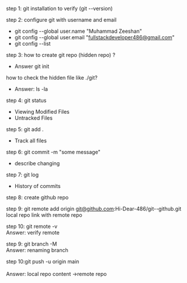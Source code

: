 step 1: git installation to verify (git --version)

step 2: configure git with username and email
* git config --global user.name "Muhammad Zeeshan"
* git config --global user.email "fullstackdeveloper486@gmail.com"
* git config --list

step 3: how to create git repo (hidden repo) ?
* Answer git init

how to check the hidden file like ./git?
* Answer: ls -la

step 4: git status

* Viewing Modified Files
* Untracked Files
  
step 5: git add .
* Track all files

step 6: git commit -m "some message"
* describe changing

step 7: git log
* History of commits

step 8: create github repo

step 9: git remote add origin git@github.com:Hi-Dear-486/git--github.git 
         <br>
         local repo link with  remote repo
        
step 10: git remote -v
         <br>
Answer:         verify remote     
         
step 9: git branch -M <newbranchname> 
        <br>
     Answer:    renaming branch
     
step 10:git push -u origin main  
       <br>
 Answer:       local repo content ->remote repo

